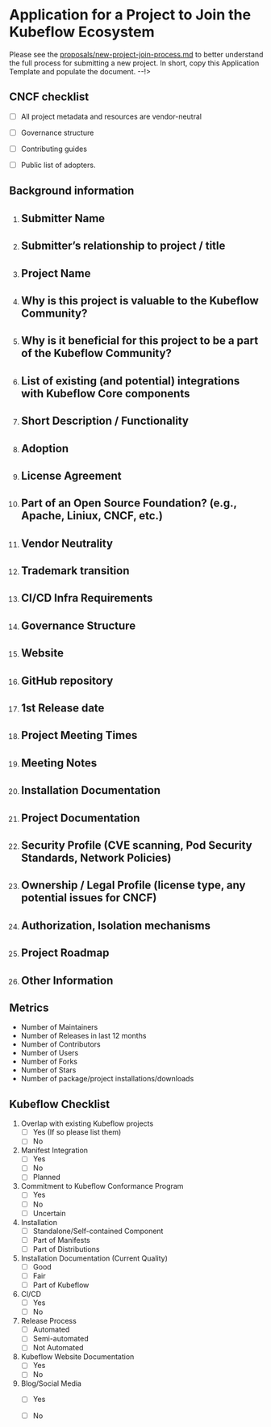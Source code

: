 # Application for a Project to Join the Kubeflow Ecosystem

Please see the [proposals/new-project-join-process.md](Documentation) to
better understand the full process for submitting a new project.
In short, copy this Application Template and populate the document.
--!>

## CNCF checklist

- [ ] All project metadata and resources are vendor-neutral
- [ ] Governance structure
- [ ] Contributing guides
- [ ] Public list of adopters.


## Background information

1. Submitter Name
    -

1. Submitter’s relationship to project / title
    -

1. Project Name
    -

1. Why is this project is valuable to the Kubeflow Community?
    -

1. Why is it beneficial for this project to be a part of the Kubeflow Community?
    - 

1. List of existing (and potential) integrations with Kubeflow Core components
    -

1. Short Description / Functionality
    -

1. Adoption
    - 

1. License Agreement
    - 

1. Part of an Open Source Foundation? (e.g., Apache, Liniux, CNCF, etc.)
    - 

1. Vendor Neutrality
    - 

1. Trademark transition
    - 

1. CI/CD Infra Requirements
    - 

1. Governance Structure 
    -

1. Website
    -

1. GitHub repository
    -

1. 1st Release date
    -

1. Project Meeting Times
    -

1. Meeting Notes
    -

1. Installation Documentation
    -

1. Project Documentation
    -

1. Security Profile (CVE scanning, Pod Security Standards, Network Policies)
    -

1. Ownership / Legal Profile (license type, any potential issues for CNCF)
    -

1. Authorization, Isolation mechanisms
    -

1. Project Roadmap
    -

1. Other Information
    -

## Metrics

- Number of Maintainers
- Number of Releases in last 12 months
- Number of Contributors
- Number of Users
- Number of Forks
- Number of Stars
- Number of package/project installations/downloads

## Kubeflow Checklist

1.  Overlap with existing Kubeflow projects
    - [ ] Yes (If so please list them)
    - [ ] No

1. Manifest Integration
    - [ ] Yes
    - [ ] No
    - [ ] Planned

1. Commitment to Kubeflow Conformance Program
    - [ ] Yes
    - [ ] No
    - [ ] Uncertain

1. Installation
    - [ ] Standalone/Self-contained Component
    - [ ] Part of Manifests
    - [ ] Part of Distributions

1. Installation Documentation (Current Quality)
    - [ ] Good
    - [ ] Fair
    - [ ] Part of Kubeflow

1. CI/CD 
    - [ ] Yes
    - [ ] No

1. Release Process
    - [ ] Automated
    - [ ] Semi-automated
    - [ ] Not Automated

1. Kubeflow Website Documentation
    - [ ] Yes
    - [ ] No

1. Blog/Social Media 
    - [ ] Yes
    - [ ] No

